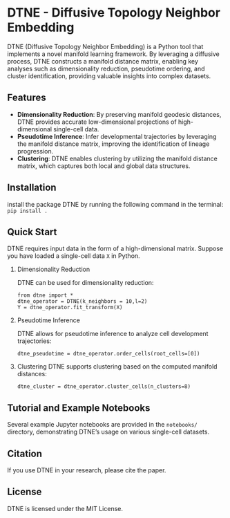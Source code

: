 # DTNE - Diffusive Topology Neighbor Embedding

DTNE (Diffusive Topology Neighbor Embedding) is a Python tool that implements a novel manifold learning framework. By leveraging a diffusive process, DTNE constructs a manifold distance matrix, enabling key analyses such as dimensionality reduction, pseudotime ordering, and cluster identification, providing valuable insights into complex datasets.

## Features

* **Dimensionality Reduction**: By preserving manifold geodesic distances, DTNE provides accurate low-dimensional projections of high-dimensional single-cell data.
* **Pseudotime Inference**: Infer developmental trajectories by leveraging the manifold distance matrix, improving the identification of lineage progression.
* **Clustering**: DTNE enables clustering by utilizing the manifold distance matrix, which captures both local and global data structures.

## Installation

install the package DTNE by running the following command in the terminal: `pip install .`

## Quick Start

DTNE requires input data in the form of a high-dimensional matrix. Suppose you have loaded a single-cell data `X` in Python.

1. Dimensionality Reduction

    DTNE can be used for dimensionality reduction:
    ```
    from dtne import *
    dtne_operator = DTNE(k_neighbors = 10,l=2) 
    Y = dtne_operator.fit_transform(X)
    ```
2. Pseudotime Inference

    DTNE allows for pseudotime inference to analyze cell development trajectories:
    ```
    dtne_pseudotime = dtne_operator.order_cells(root_cells=[0])
    ```
3. Clustering
    DTNE supports clustering based on the computed manifold distances:
    ```
    dtne_cluster = dtne_operator.cluster_cells(n_clusters=8)
    ```

## Tutorial and Example Notebooks
Several example Jupyter notebooks are provided in the `notebooks/` directory, demonstrating DTNE’s usage on various single-cell datasets.

## Citation
If you use DTNE in your research, please cite the paper.

## License
DTNE is licensed under the MIT License.
